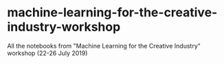 # machine-learning-for-the-creative-industry-workshop
All the notebooks from "Machine Learning for the Creative Industry" workshop (22-26 July 2019)
